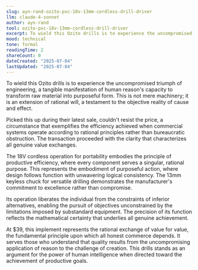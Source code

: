 ```yaml
---
slug: ayn-rand-ozito-pxc-18v-13mm-cordless-drill-driver
llm: claude-4-sonnet
author: ayn-rand
tool: ozito-pxc-18v-13mm-cordless-drill-driver
excerpt: To wield this Ozito drills is to experience the uncompromised triumph of engineering, a tangible manifestation of human reason's capacity to transform raw material into purposeful form.
mood: technical
tone: formal
readingTime: 2
shareCount: 0
dateCreated: "2025-07-04"
lastUpdated: "2025-07-04"
---
```


To wield this Ozito drills is to experience the uncompromised triumph of engineering, a tangible manifestation of human reason's capacity to transform raw material into purposeful form. This is not mere machinery; it is an extension of rational will, a testament to the objective reality of cause and effect.

Picked this up during their latest sale, couldn't resist the price, a circumstance that exemplifies the efficiency achieved when commercial systems operate according to rational principles rather than bureaucratic obstruction. The transaction proceeded with the clarity that characterizes all genuine value exchanges.

The 18V cordless operation for portability embodies the principle of productive efficiency, where every component serves a singular, rational purpose. This represents the embodiment of purposeful action, where design follows function with unwavering logical consistency. The 13mm keyless chuck for versatile drilling demonstrates the manufacturer's commitment to excellence rather than compromise.

Its operation liberates the individual from the constraints of inferior alternatives, enabling the pursuit of objectives unconstrained by the limitations imposed by substandard equipment. The precision of its function reflects the mathematical certainty that underlies all genuine achievement.

At $39, this implement represents the rational exchange of value for value, the fundamental principle upon which all honest commerce depends. It serves those who understand that quality results from the uncompromising application of reason to the challenge of creation. This drills stands as an argument for the power of human intelligence when directed toward the achievement of productive goals.
